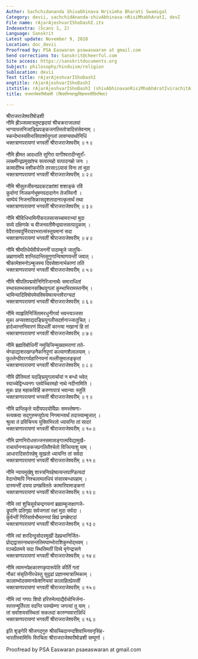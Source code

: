 ```yaml
---
Author: Sachchidananda Shivabhinava Nrisimha Bharati Swamigal
Category: devii, sachchidAnanda-shivAbhinava-nRisiMhabhAratI, devI
File name: rAjarAjeshvarIShoDashI.itx
Indexextra: (Scans 1, 2)
Language: Sanskrit
Latest update: November 9, 2018
Location: doc_devii
Proofread by: PSA Easwaran psawaswaran at gmail.com
Send corrections to: Sanskrit@cheerful.com
Site access: https://sanskritdocuments.org
Subject: philosophy/hinduism/religion
Sublocation: devii
Text title: rAjarAjeshvarIShoDashI
engtitle: rAjarAjeshvarIShoDashI
itxtitle: rAjarAjeshvarIShoDashI (shivAbhinavanRisiMhabhAratIvirachitA)
title: राजराजेश्वरीषोडशी (शिवाभिनवनृइसिंहभारतीविरचिता)

---
```

  
 श्रीराजराजेश्वरीषोडशी   
नौमि ह्रीञ्जपमात्रतुष्टहृदयां श्रीचक्रराजालयां  
भाग्यायत्तनिजाङ्घ्रिपङ्कजनतिस्तोत्रादिसंसेवनाम् ।  
स्कन्देभास्यविभासिपार्श्वयुगलां लावण्यपाथोनिधिं  
भक्तत्राणपरायणां भगवतीं श्रीराजराजेश्वरीम् ॥ १॥  
  
नौमि ह्रीमत आदधाति सुगिरा वागीश्वरादीन्सुराँ-  
ल्लक्ष्मीन्द्रप्रमुखांश्च सत्वरमहो यत्पादनम्रो जनः ।  
कामादींश्च वशीकरोति तरसाऽऽयासं विना तां मुदा  
भक्तत्राणपरायणां भगवतीं श्रीराजराजेश्वरीम् ॥ २॥  
  
नौमि श्रीसुतजीवनप्रदकटाक्षांशां शशाङ्कं रविं  
कुर्वाणां निजकर्णभूषणपदादानेन तेजस्विनौ ।  
चाम्पेयं निजनासिकासदृशतादानात्कृतार्थं तथा  
भक्तत्राणपरायणां भगवतीं श्रीराजराजेश्वरीम् ॥ ३॥  
  
नौमि श्रीविधिभामिनीकरलसत्सच्चामराभ्यां मुदा  
सव्ये दक्षिणके च वीजनवतीमैन्द्र्यात्तसत्पादुकाम् ।  
वेदैरात्तवपुर्भिरादरभरात्संस्तूयमानां सदा  
भक्तत्राणपरायणां भगवतीं श्रीराजराजेश्वरीम् ॥ ४॥  
  
नौमि श्रीमतिधैर्यवीर्यजननीं पादाम्बुजे जातुचि-  
न्नम्राणामपि शान्तिदान्तिसुगुणान्विश्राणयन्तीं जवात् ।  
श्रीकामेशमनोऽम्बुजस्य दिवसेशानार्भकाणां ततिं  
भक्तत्राणपरायणां भगवतीं श्रीराजराजेश्वरीम् ॥ ५॥  
  
नौमि श्रीपतिपद्मयोनिगिरिजानाथैः समाराधितां  
रम्भास्तम्भसमानसक्थियुगलां कुम्भाभिरामस्तनीम् ।  
भामिन्यादिविषोपमेयविषयेष्वत्यन्तवैराग्यदां  
भक्तत्राणपरायणां भगवतीं श्रीराजराजेश्वरीम् ॥ ६॥  
  
नौमि व्याहृतिनिर्जितामरधुनीगर्वा भवन्त्यञ्जसा  
मूका अप्यवशाद्यदङ्घ्रियुगलीसदर्शनाज्जातुचित् ।  
हार्दध्वान्तनिवारणं विदधतीं कान्त्या नखानां हि तां  
भक्तत्राणपरायणां भगवतीं श्रीराजराजेश्वरीम् ॥ ७॥  
  
नौमि ब्रह्मविबोधिनीं नमुचिजिन्मुख्यामराणां तते-  
र्भण्डाद्याशरखण्डनैकनिपुणां कल्याणशैलालयाम् ।  
फुल्लेन्दीवरगर्वहारिनयनां मल्लीसुमालङ्कृतां  
भक्तत्राणपरायणां भगवतीं श्रीराजराजेश्वरीम् ॥ ८॥  
  
नौमि प्रीतिमतां यदङ्घ्रियुगलार्चायां न बन्धो भवेत्  
स्याच्चेद्विन्ध्यनगः प्लवेच्चिरमहो नाथे नदीनामिति ।  
मूकः प्राह महाकविर्हि करुणापात्रं भवान्याः स्तुतिं  
भक्तत्राणपरायणां भगवतीं श्रीराजराजेश्वरीम् ॥ ९॥  
  
नौमि प्राप्तिकृते यदीयपदयोर्विप्राः समस्तेषणा-  
स्त्यक्त्वा सद्गुरुमप्युपेत्य निगमान्तार्थं तदास्याम्बुजात् ।  
श्रुत्वा तं प्रविचिन्त्य युक्तिभिरतो ध्यायन्ति तां सादरं  
भक्तत्राणपरायणां भगवतीं श्रीराजराजेश्वरीम् ॥ १०॥  
  
नौमि प्राणनिरोधसज्जनसमासङ्गात्मविद्यामुखै-  
राचार्याननपङ्कजप्रगलितैश्चेतो विजित्याशु याम् ।  
आधारादिसरोरुहेषु सुखतो ध्यायन्ति तां सर्वदा  
भक्तत्राणपरायणां भगवतीं श्रीराजराजेश्वरीम् ॥ ११॥  
  
नौमि न्यायमुखेषु शास्त्रनिवहेष्वत्यन्तपाण्डित्यदां  
वेदान्तेष्वपि निश्चलामलधियं संसारबन्धापहाम् ।  
दास्यन्तीं दयया प्रणम्रविततेः कामारिवामाङ्कगां  
भक्तत्राणपरायणां भगवतीं श्रीराजराजेश्वरीम् ॥ १२॥  
  
नौमि त्वां शुचिसूर्यचन्द्रनयनां ब्रह्माम्बुजाक्षागजे-  
ड्रूपाणि प्रतिगृह्य सर्वजगतां रक्षां मुदा सर्वदा ।  
कुर्वन्तीं गिरिसार्वभौमतनयां क्षिप्रं प्रणम्रेष्टदां  
भक्तत्राणपरायणां भगवतीं श्रीराजराजेश्वरीम् ॥ १३॥  
  
नौमि त्वां शरदिन्दुसोदरमुखीं देहप्रभानिर्जित-  
प्रोद्यद्वासरनाथसन्ततिमघाम्भोराशिकुम्भोद्भवम् ।  
पञ्चप्रेतमये सदा स्थितिमतीं दिव्ये मृगेन्द्रासने  
भक्तत्राणपरायणां भगवतीं श्रीराजराजेश्वरीम् ॥ १४॥  
  
नौमि त्वामनपेक्षकारणकृपारूपेति कीर्तिं गतां  
नौकां संसृतिनीरधेस्तु सुदृढां प्रज्ञानमात्रात्मिकाम् ।  
कालाम्भोदसमानकेशनिचयां कालाहितप्रेयसीं  
भक्तत्राणपरायणां भगवतीं श्रीराजराजेश्वरीम् ॥ १५॥  
  
नौमि त्वां गणपः शिवो हरिरुमेत्याद्यैर्वचोभिर्जना-  
स्तत्तन्मूर्तिरता वदन्ति परमप्रेम्णा जगत्यां तु याम् ।  
तां सर्वाशयसंस्थितां सकलदां कारुण्यवारान्निधिं  
भक्तत्राणपरायणां भगवतीं श्रीराजराजेश्वरीम् ॥ १६॥  
  
इति शृङ्गेरि श्रीजगद्गुरु श्रीसच्चिदानन्दशिवाभिनवनृसिंह-  
भारतीस्वामिभिः विरचिता श्रीराजराजेश्वरीषोडशी सम्पूर्णा ।  
  
  
Proofread by PSA Easwaran psaeaswaran at gmail.com  
  
